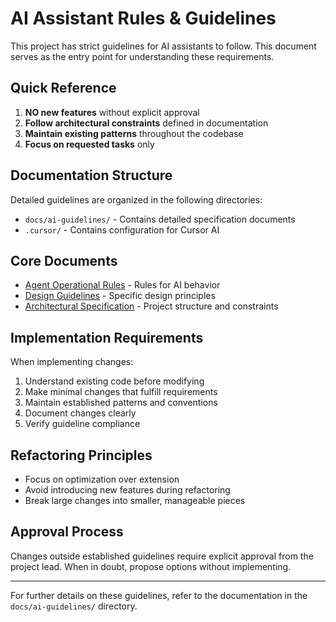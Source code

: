 # AI Assistant Rules & Guidelines

This project has strict guidelines for AI assistants to follow. This document serves as the entry point for understanding these requirements.

## Quick Reference

1. **NO new features** without explicit approval
2. **Follow architectural constraints** defined in documentation
3. **Maintain existing patterns** throughout the codebase
4. **Focus on requested tasks** only

## Documentation Structure

Detailed guidelines are organized in the following directories:

- `docs/ai-guidelines/` - Contains detailed specification documents
- `.cursor/` - Contains configuration for Cursor AI

## Core Documents

- [Agent Operational Rules](docs/ai-guidelines/agent-operational-rules.md) - Rules for AI behavior
- [Design Guidelines](docs/ai-guidelines/design-guidelines.md) - Specific design principles
- [Architectural Specification](docs/ai-guidelines/architectural-spec.md) - Project structure and constraints

## Implementation Requirements

When implementing changes:

1. Understand existing code before modifying
2. Make minimal changes that fulfill requirements
3. Maintain established patterns and conventions
4. Document changes clearly
5. Verify guideline compliance

## Refactoring Principles

- Focus on optimization over extension
- Avoid introducing new features during refactoring
- Break large changes into smaller, manageable pieces

## Approval Process

Changes outside established guidelines require explicit approval from the project lead. When in doubt, propose options without implementing.

---

For further details on these guidelines, refer to the documentation in the `docs/ai-guidelines/` directory. 